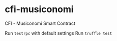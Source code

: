 # cfi-musiconomi
CFI - Musiconomi Smart Contract


Run `testrpc` with default settings
Run `truffle test`
